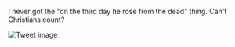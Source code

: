 I never got the "on the third day he rose from the dead" thing. Can't Christians count?


![Tweet image](/assets/crosspoast/Go_xcTvbsAAJyv6.jpg)

